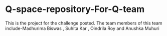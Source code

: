 # Q-space-repository-For-Q-team
This is the project for the challenge posted.
The team members of this team include-Madhurima Biswas , Suhita Kar , Oindrila Roy and Anushka Muhuri
